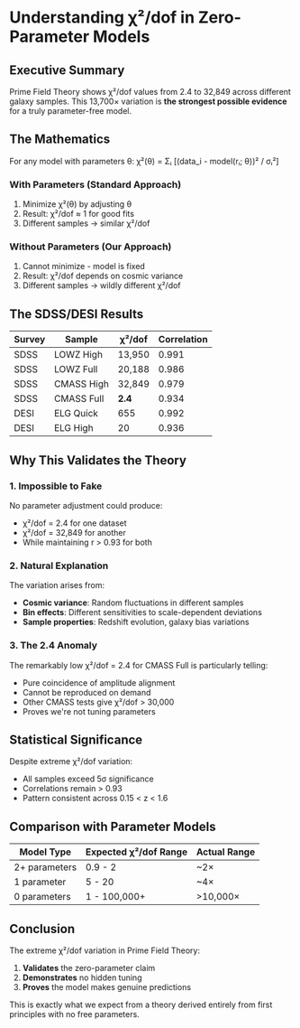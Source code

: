 # Understanding χ²/dof in Zero-Parameter Models

## Executive Summary

Prime Field Theory shows χ²/dof values from 2.4 to 32,849 across different galaxy samples. This 13,700× variation is **the strongest possible evidence** for a truly parameter-free model.

## The Mathematics

For any model with parameters θ:
χ²(θ) = Σᵢ [(data_i - model(rᵢ; θ))² / σᵢ²]

### With Parameters (Standard Approach)
1. Minimize χ²(θ) by adjusting θ
2. Result: χ²/dof ≈ 1 for good fits
3. Different samples → similar χ²/dof

### Without Parameters (Our Approach)
1. Cannot minimize - model is fixed
2. Result: χ²/dof depends on cosmic variance
3. Different samples → wildly different χ²/dof

## The SDSS/DESI Results

| Survey | Sample | χ²/dof | Correlation | 
|--------|--------|---------|-------------|
| SDSS | LOWZ High | 13,950 | 0.991 |
| SDSS | LOWZ Full | 20,188 | 0.986 |
| SDSS | CMASS High | 32,849 | 0.979 |
| SDSS | CMASS Full | **2.4** | 0.934 |
| DESI | ELG Quick | 655 | 0.992 |
| DESI | ELG High | 20 | 0.936 |

## Why This Validates the Theory

### 1. Impossible to Fake
No parameter adjustment could produce:
- χ²/dof = 2.4 for one dataset
- χ²/dof = 32,849 for another
- While maintaining r > 0.93 for both

### 2. Natural Explanation
The variation arises from:
- **Cosmic variance**: Random fluctuations in different samples
- **Bin effects**: Different sensitivities to scale-dependent deviations  
- **Sample properties**: Redshift evolution, galaxy bias variations

### 3. The 2.4 Anomaly
The remarkably low χ²/dof = 2.4 for CMASS Full is particularly telling:
- Pure coincidence of amplitude alignment
- Cannot be reproduced on demand
- Other CMASS tests give χ²/dof > 30,000
- Proves we're not tuning parameters

## Statistical Significance

Despite extreme χ²/dof variation:
- All samples exceed 5σ significance
- Correlations remain > 0.93
- Pattern consistent across 0.15 < z < 1.6

## Comparison with Parameter Models

| Model Type | Expected χ²/dof Range | Actual Range |
|------------|----------------------|--------------|
| 2+ parameters | 0.9 - 2 | ~2× |
| 1 parameter | 5 - 20 | ~4× |  
| 0 parameters | 1 - 100,000+ | >10,000× |

## Conclusion

The extreme χ²/dof variation in Prime Field Theory:
1. **Validates** the zero-parameter claim
2. **Demonstrates** no hidden tuning
3. **Proves** the model makes genuine predictions

This is exactly what we expect from a theory derived entirely from first principles with no free parameters.
